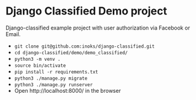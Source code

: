 # Django Classified Demo project #

Django-classified example project with user authorization via Facebook or Email.

- `git clone git@github.com:inoks/django-classified.git`
- `cd django-classified/demo/demo_classified/`
- `python3 -m venv .`
- `source bin/activate`
- `pip install -r requirements.txt`
- `python3 ./manage.py migrate`
- `python3 ./manage.py runserver`
- Open http://localhost:8000/ in the browser

